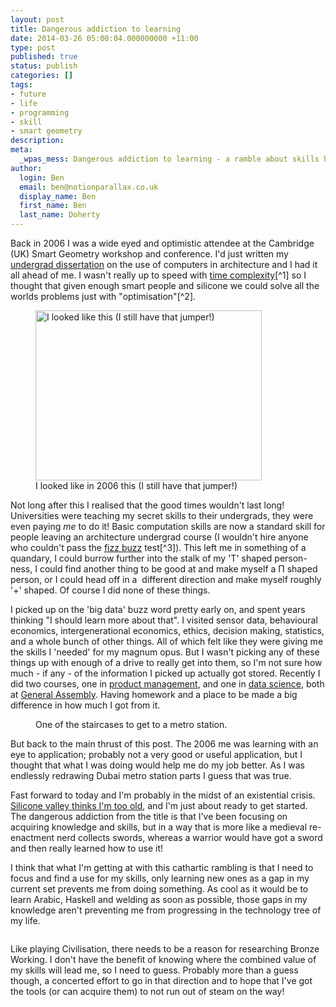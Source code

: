 ```yaml
---
layout: post
title: Dangerous addiction to learning
date: 2014-03-26 05:00:04.000000000 +11:00
type: post
published: true
status: publish
categories: []
tags:
- future
- life
- programming
- skill
- smart geometry
description:
meta:
  _wpas_mess: Dangerous addiction to learning - a ramble about skills http://wp.me/p3wwRK-pA
author:
  login: Ben
  email: ben@notionparallax.co.uk
  display_name: Ben
  first_name: Ben
  last_name: Doherty
---
```

<p>Back in 2006 I was a wide eyed and optimistic attendee at the Cambridge (UK) Smart Geometry workshop and conference. I'd just written my <a title="dissertation" href="http://notionparallax.co.uk/?p=170">undergrad dissertation</a> on the use of computers in architecture and I had it all ahead of me. I wasn't really up to speed with <a href="http://en.wikipedia.org/wiki/Time_complexity">time complexity</a>[^1] so I thought that given enough smart people and silicone we could solve all the worlds problems just with "optimisation"[^2].</p>

<figure>
<img alt="I looked like this (I still have that jumper!)" src="{{ site.baseurl }}/assets/199875_6485070612_5930_n.jpg" width="362" height="272" />
<figcaption>
I looked like in 2006 this (I still have that jumper!)
</figcaption>
</figure>

<p>Not long after this I realised that the good times wouldn't last long! Universities were teaching my secret skills to their undergrads, they were even paying <em>me</em> to do it! Basic computation skills are now a standard skill for people leaving an architecture undergrad course (I wouldn't hire anyone who couldn't pass the <a href="http://blog.codinghorror.com/why-cant-programmers-program/">fizz buzz</a> test[^3]). This left me in something of a quandary, I could burrow further into the stalk of my 'T' shaped person-ness, I could find another thing to be good at and make myself a Π shaped person, or I could head off in a  different direction and make myself roughly '+' shaped. Of course I did none of these things.</p>
<p>I picked up on the 'big data' buzz word pretty early on, and spent years thinking "I should learn more about that". I visited sensor data, behavioural economics, intergenerational economics, ethics, decision making, statistics, and a whole bunch of other things. All of which felt like they were giving me the skills I 'needed' for my magnum opus. But I wasn't picking any of these things up with enough of a drive to really get into them, so I'm not sure how much - if any - of the information I picked up actually got stored. Recently I did two courses, one in <a href="https://generalassemb.ly/education/product-management">product management</a>, and one in <a href="https://generalassemb.ly/education/data-science">data science</a>, both at <a href="https://generalassemb.ly/">General Assembly</a>. Having homework and a place to be made a big difference in how much I got from it.</p>

<figure>
<img class=" " alt="" src="{{ site.baseurl }}/assets/4558446-IMG_7748_Exterior_Metro_Station.JPG"/> 
<figcaption>
One of the staircases to get to a metro station.
</figcaption>
</figure>

<p>But back to the main thrust of this post. The 2006 me was learning with an eye to application; probably not a very good or useful application, but I thought that what I was doing would help me do my job better. As I was endlessly redrawing Dubai metro station parts I guess that was true.</p>
<p>Fast forward to today and I'm probably in the midst of an existential crisis. <a href="http://www.newrepublic.com/article/117088/silicons-valleys-brutal-ageism">Silicone valley thinks I'm too old</a>, and I'm just about ready to get started. The dangerous addiction from the title is that I've been focusing on acquiring knowledge and skills, but in a way that is more like a medieval re-enactment nerd collects swords, whereas a warrior would have got a sword and then really learned how to use it!</p>
<p>I think that what I'm getting at with this cathartic rambling is that I need to focus and find a use for my skills, only learning new ones as a gap in my current set prevents me from doing something. As cool as it would be to learn Arabic, Haskell and welding as soon as possible, those gaps in my knowledge aren't preventing me from progressing in the technology tree of my life.</p>
<p><img alt="" src="{{ site.baseurl }}/assets/c3c_ancient.jpg" /></p>
<p>Like playing Civilisation, there needs to be a reason for researching Bronze Working. I don't have the benefit of knowing where the combined value of my skills will lead me, so I need to guess. Probably more than a guess though, a concerted effort to go in that direction and to hope that I've got the tools (or can acquire them) to not run out of steam on the way!</p>

[^1]: I'm still not, but I know more about what I don't know!

[^2]: not that much later I discovered that when people said <em>optimisation</em>, 9 times out of 10 they just meant that they didn't know how to solve a problem but they hoped that they computer could figure something out. It became something of a <a href="http://lesswrong.com/lw/iq/guessing_the_teachers_password/">teachers password</a>.

[^3]: if they couldn't program it but they could still work out how to do it logically I wouldn't hold it against them; ignorance is soluble, stupidity is probably chronic.